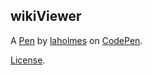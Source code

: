 wikiViewer
----------


A [Pen](https://codepen.io/lamarholmes/pen/yObaNp) by [laholmes](https://codepen.io/lamarholmes) on [CodePen](https://codepen.io).

[License](https://codepen.io/lamarholmes/pen/yObaNp/license).